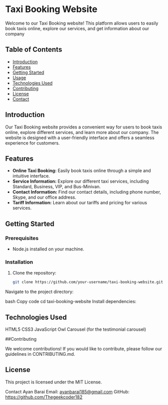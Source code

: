 # Taxi Booking Website

Welcome to our Taxi Booking website! This platform allows users to easily book taxis online, explore our services, and get information about our company

## Table of Contents

- [Introduction](#introduction)
- [Features](#features)
- [Getting Started](#getting-started)
- [Usage](#usage)
- [Technologies Used](#technologies-used)
- [Contributing](#contributing)
- [License](#license)
- [Contact](#contact)

## Introduction

Our Taxi Booking website provides a convenient way for users to book taxis online, explore different services, and learn more about our company. The website is designed with a user-friendly interface and offers a seamless experience for customers.

## Features

- **Online Taxi Booking:** Easily book taxis online through a simple and intuitive interface.
- **Service Information:** Explore our different taxi services, including Standard, Business, VIP, and Bus-Minivan.
- **Contact Information:** Find our contact details, including phone number, Skype, and our office address.
- **Tariff Information:** Learn about our tariffs and pricing for various services.

## Getting Started

### Prerequisites

- Node.js installed on your machine.

### Installation

1. Clone the repository:

   ```bash
   git clone https://github.com/your-username/taxi-booking-website.git
Navigate to the project directory:

bash
Copy code
cd taxi-booking-website
Install dependencies:



## Technologies Used

HTML5
CSS3
JavaScript
Owl Carousel (for the testimonial carousel)

##Contributing

We welcome contributions! If you would like to contribute, please follow our guidelines in CONTRIBUTING.md.

## License

This project is licensed under the MIT License.

Contact
Ayan Barai
Email: ayanbarai185@gmail.com
GitHub: https://github.com/Thegeekcoder182
